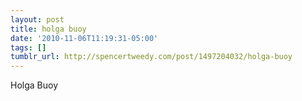```yaml
---
layout: post
title: holga buoy
date: '2010-11-06T11:19:31-05:00'
tags: []
tumblr_url: http://spencertweedy.com/post/1497204032/holga-buoy
---
```

Holga Buoy
